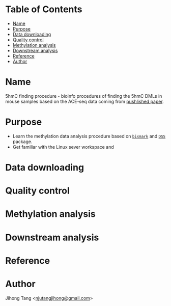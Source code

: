 [TOC levels=1-3]: #

# Table of Contents
- [Name](#name)
- [Purpose](#purpose)
- [Data downloading](#data-downloading)
- [Quality control](#quality-control)
- [Methylation analysis](#methylation-analysis)
- [Downstream analysis](#downstream-analysis)
- [Reference](#reference)
- [Author](#author)

# Name
5hmC finding procedure - bioinfo procedures of finding the 5hmC DMLs in mouse samples based on the ACE-seq data coming from [pushlished paper](https://www.nature.com/articles/nbt.4204).

# Purpose
* Learn the methylation data analysis procedure based on [`bismark`](https://github.com/FelixKrueger/Bismark) and [`DSS`](http://bioconductor.org/packages/release/bioc/html/DSS.html) package.
* Get familiar with the Linux sever workspace and 
# Data downloading

# Quality control

# Methylation analysis

# Downstream analysis

# Reference

# Author 
Jihong Tang &lt;njutangjihong@gmail.com&gt;